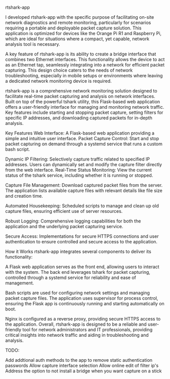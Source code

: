 rtshark-app

I developed rtshark-app with the specific purpose of facilitating on-site network diagnostics and remote monitoring, particularly for scenarios requiring a portable and deployable packet capture solution. This application is optimized for devices like the Orange Pi R1 and Raspberry Pi, which are ideal for situations where a compact, yet capable, network analysis tool is necessary.

A key feature of rtshark-app is its ability to create a bridge interface that combines two Ethernet interfaces. This functionality allows the device to act as an Ethernet tap, seamlessly integrating into a network for efficient packet capturing. This design choice caters to the needs of network troubleshooting, especially in mobile setups or environments where leaving a dedicated network monitoring device is required.

rtshark-app is a comprehensive network monitoring solution designed to facilitate real-time packet capturing and analysis on network interfaces. Built on top of the powerful tshark utility, this Flask-based web application offers a user-friendly interface for managing and monitoring network traffic. Key features include starting and stopping packet capture, setting filters for specific IP addresses, and downloading captured packets for in-depth analysis.

Key Features
Web Interface: A Flask-based web application providing a simple and intuitive user interface.
Packet Capture Control: Start and stop packet capturing on demand through a systemd service that runs a custom bash script.

Dynamic IP Filtering: Selectively capture traffic related to specified IP addresses. Users can dynamically set and modify the capture filter directly from the web interface.
Real-Time Status Monitoring: View the current status of the tshark service, including whether it is running or stopped.

Capture File Management: Download captured packet files from the server. The application lists available capture files with relevant details like file size and creation time.

Automated Housekeeping: Scheduled scripts to manage and clean up old capture files, ensuring efficient use of server resources.

Robust Logging: Comprehensive logging capabilities for both the application and the underlying packet capturing service.

Secure Access: Implementations for secure HTTPS connections and user authentication to ensure controlled and secure access to the application.

How it Works
rtshark-app integrates several components to deliver its functionality:

A Flask web application serves as the front end, allowing users to interact with the system.
The back end leverages tshark for packet capturing, controlled through a systemd service for reliability and ease of management.

Bash scripts are used for configuring network settings and managing packet capture files.
The application uses supervisor for process control, ensuring the Flask app is continuously running and starting automatically on boot.

Nginx is configured as a reverse proxy, providing secure HTTPS access to the application.
Overall, rtshark-app is designed to be a reliable and user-friendly tool for network administrators and IT professionals, providing critical insights into network traffic and aiding in troubleshooting and analysis.



TODO:

Add addtional auth methods to the app to remove static authentication passwords
Allow capture interface selection
Allow online edit of filter ip's
Address the option to not install a bridge when you want capture on a stick



